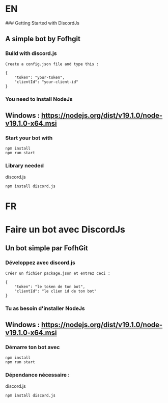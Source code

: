<h1>EN</h1>
### Getting Started with DiscordJs


## A simple bot by Fofhgit
### Build with discord.js

````
Create a config.json file and type this :
````
````
{
    "token": "your-token",
    "clientId": "your-client-id"
}
````

### You need to install NodeJs
## Windows : https://nodejs.org/dist/v19.1.0/node-v19.1.0-x64.msi

### Start your bot with
````
npm install
npm run start
````

### Library needed
discord.js
````
npm install discord.js
````


<h1>FR</h1>

# Faire un bot avec DiscordJs


## Un bot simple par FofhGit
### Développez avec discord.js

````
Créer un fichier package.json et entrez ceci :
````
````
{
    "token": "le token de ton bot",
    "clientId": "le clien id de ton bot"
}
````

### Tu as besoin d'installer NodeJs
## Windows : https://nodejs.org/dist/v19.1.0/node-v19.1.0-x64.msi

### Démarre ton bot avec
````
npm install
npm run start
````

### Dépendance nécessaire :
discord.js
````
npm install discord.js
````
